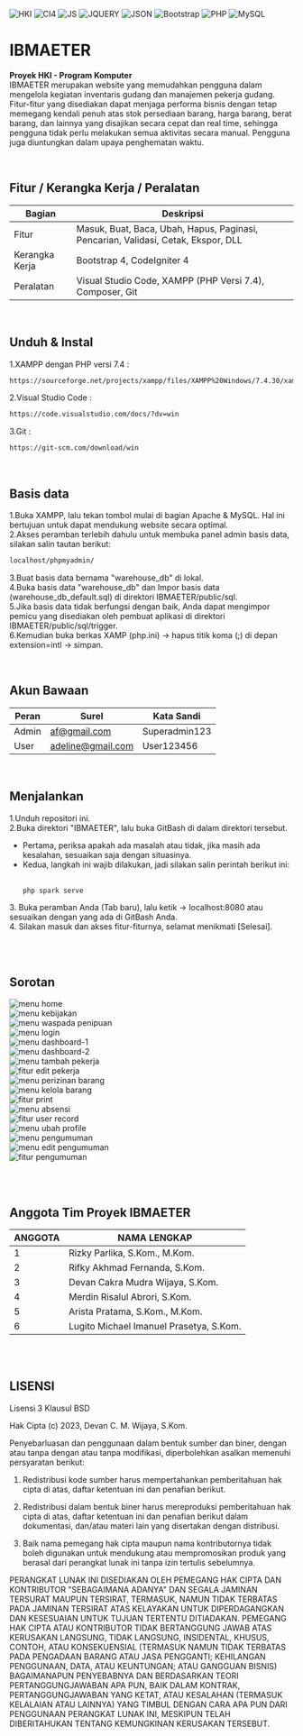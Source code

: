 ![HKI](https://img.shields.io/badge/Project-HKI-blue?logo=github&color=%23F7DF1E)
![CI4](https://img.shields.io/badge/-Codeigniter4-darkblue?style=flat&logo=Codeigniter)
![JS](https://img.shields.io/badge/Javascript-brown.svg?&style=flat&logo=javascript&logoColor=%23F7DF1E)
![JQUERY](https://img.shields.io/badge/JQuery-%23323330.svg?&style=flat&logo=jquery&logoColor=%23F7DF1E&color=FF3366)
![JSON](https://img.shields.io/badge/JSON-%23323330.svg?&style=flat&logo=json&logoColor=%23F7DF1E&color=9900FF)
![Bootstrap](https://img.shields.io/badge/-Bootstrap-purple.svg?&logo=bootstrap&logoColor=white)
![PHP](https://img.shields.io/badge/-PHP-darkgreen.svg?&logo=PHP&logoColor=white)
![MySQL](https://img.shields.io/badge/-MySQL-darkcyan.svg?style=flat&logo=mysql&logoColor=white)

# IBMAETER
<strong>Proyek HKI - Program Komputer</strong><br>
IBMAETER merupakan website yang memudahkan pengguna dalam mengelola kegiatan inventaris gudang dan manajemen pekerja gudang. Fitur-fitur yang disediakan dapat menjaga performa bisnis dengan tetap memegang kendali penuh atas stok persediaan barang, harga barang, berat barang, dan lainnya yang disajikan secara cepat dan real time, sehingga pengguna tidak perlu melakukan semua aktivitas secara manual. Pengguna juga diuntungkan dalam upaya penghematan waktu.

<br>

## Fitur / Kerangka Kerja / Peralatan
| Bagian | Deskripsi |
| --- | --- |
| Fitur | Masuk, Buat, Baca, Ubah, Hapus, Paginasi, Pencarian, Validasi, Cetak, Ekspor, DLL |
| Kerangka Kerja | Bootstrap 4, CodeIgniter 4 |
| Peralatan | Visual Studio Code, XAMPP (PHP Versi 7.4), Composer, Git |

<br>

## Unduh & Instal
1.XAMPP dengan PHP versi 7.4 :
```bash
https://sourceforge.net/projects/xampp/files/XAMPP%20Windows/7.4.30/xampp-windows-x64-7.4.30-1-VC15-installer.exe/download
```
2.Visual Studio Code :
```bash
https://code.visualstudio.com/docs/?dv=win
```
3.Git :
```bash
https://git-scm.com/download/win
```

<br>

## Basis data
1.Buka XAMPP, lalu tekan tombol mulai di bagian Apache & MySQL. Hal ini bertujuan untuk dapat mendukung website secara optimal.<br>
2.Akses peramban terlebih dahulu untuk membuka panel admin basis data, silakan salin tautan berikut:
```bash
localhost/phpmyadmin/
```
3.Buat basis data bernama "warehouse_db" di lokal.<br>
4.Buka basis data "warehouse_db" dan Impor basis data (warehouse_db_default.sql) di direktori IBMAETER/public/sql.<br>
5.Jika basis data tidak berfungsi dengan baik, Anda dapat mengimpor pemicu yang disediakan oleh pembuat aplikasi di direktori IBMAETER/public/sql/trigger.<br>
6.Kemudian buka berkas XAMP (php.ini) -> hapus titik koma (;) di depan extension=intl -> simpan.

<br>

## Akun Bawaan
| Peran | Surel | Kata Sandi |
| --- | --- | --- |
| Admin | af@gmail.com | Superadmin123 |
| User | adeline@gmail.com | User123456 |

<br>

## Menjalankan
1.Unduh repositori ini.<br>
2.Buka direktori "IBMAETER", lalu buka GitBash di dalam direktori tersebut.
<ul>
<li>Pertama, periksa apakah ada masalah atau tidak, jika masih ada kesalahan, sesuaikan saja dengan situasinya.</li>
<li>Kedua, langkah ini wajib dilakukan, jadi silakan salin perintah berikut ini:</li><br>

````bash
php spark serve
````
</ul>
3. Buka peramban Anda (Tab baru), lalu ketik -> localhost:8080 atau sesuaikan dengan yang ada di GitBash Anda.<br>
4. Silakan masuk dan akses fitur-fiturnya, selamat menikmati [Selesai].

<br><br>

## Sorotan
<img alt="menu home" src="https://github.com/devancakra/IBMAETER/assets/54527592/b5e21391-03bd-4383-ad51-ff568195b6eb"><br>
<img alt="menu kebijakan" src="https://github.com/devancakra/IBMAETER/assets/54527592/1f153c11-9bec-4410-8299-3482c6b76bf0"><br>
<img alt="menu waspada penipuan" src="https://github.com/devancakra/IBMAETER/assets/54527592/139ddd95-5e66-4ce5-90df-1836e569611c"><br>
<img alt="menu login" src="https://github.com/devancakra/IBMAETER/assets/54527592/7f4c8e7c-1680-44c0-bdcc-e8053563ed74"><br>
<img alt="menu dashboard-1" src="https://github.com/devancakra/IBMAETER/assets/54527592/505474f2-0470-48fa-96c3-9d688d6cef49"><br>
<img alt="menu dashboard-2" src="https://github.com/devancakra/IBMAETER/assets/54527592/c0a7f6cb-e2b1-4df0-af52-cf6bd7dcbc82"><br>
<img alt="menu tambah pekerja" src="https://github.com/devancakra/IBMAETER/assets/54527592/82002203-22e1-4e60-9e1b-1f0e3851a77f"><br>
<img alt="fitur edit pekerja" src="https://github.com/devancakra/IBMAETER/assets/54527592/631cd95a-417d-4753-9e3c-a5f70bc54bf8"><br>
<img alt="menu perizinan barang" src="https://github.com/devancakra/IBMAETER/assets/54527592/d2dcff65-b527-48fa-93d1-e4ad4cbbdaa7"><br>
<img alt="menu kelola barang" src="https://github.com/devancakra/IBMAETER/assets/54527592/48e56a4f-394a-46b3-ae9e-94e508f48366"><br>
<img alt="fitur print" src="https://github.com/devancakra/IBMAETER/assets/54527592/c8f4e484-fc07-43c2-80b2-60fc0091d326"><br>
<img alt="menu absensi" src="https://github.com/devancakra/IBMAETER/assets/54527592/541eeab4-2c09-46ed-bb1c-ee4567947007"><br>
<img alt="fitur user record" src="https://github.com/devancakra/IBMAETER/assets/54527592/dba734b5-9f92-43bb-9624-3e1bb54a450c"><br>
<img alt="menu ubah profile" src="https://github.com/devancakra/IBMAETER/assets/54527592/2bcd0723-6088-448c-b729-b79c20e5fee2"><br>
<img alt="menu pengumuman" src="https://github.com/devancakra/IBMAETER/assets/54527592/22b011c9-8bf2-479a-bd71-d7ff9f172457"><br>
<img alt="menu edit pengumuman" src="https://github.com/devancakra/IBMAETER/assets/54527592/e0c5762f-0645-419b-a1b9-893e2da9de35"><br>
<img alt="fitur pengumuman" src="https://github.com/devancakra/IBMAETER/assets/54527592/89a0b96b-b4b7-44d7-af30-d02346e6c764">

<br><br>

## Anggota Tim Proyek IBMAETER
| ANGGOTA | NAMA LENGKAP |
| --- | --- |
| 1 | Rizky Parlika, S.Kom., M.Kom. |
| 2 | Rifky Akhmad Fernanda, S.Kom. |
| 3 | Devan Cakra Mudra Wijaya, S.Kom. |
| 4 | Merdin Risalul Abrori, S.Kom. |
| 5 | Arista Pratama, S.Kom., M.Kom. |
| 6 | Lugito Michael Imanuel Prasetya, S.Kom. |

<br><br>

## LISENSI
Lisensi 3 Klausul BSD

Hak Cipta (c) 2023, Devan C. M. Wijaya, S.Kom.

Penyebarluasan dan penggunaan dalam bentuk sumber dan biner, dengan atau tanpa dengan atau tanpa modifikasi, diperbolehkan asalkan memenuhi persyaratan berikut:

1. Redistribusi kode sumber harus mempertahankan pemberitahuan hak cipta di atas, daftar ketentuan ini dan penafian berikut.

2. Redistribusi dalam bentuk biner harus mereproduksi pemberitahuan hak cipta di atas, daftar ketentuan ini dan penafian berikut dalam dokumentasi, dan/atau materi lain yang disertakan dengan distribusi.

3. Baik nama pemegang hak cipta maupun nama kontributornya tidak boleh digunakan untuk mendukung atau mempromosikan produk yang berasal dari perangkat lunak ini tanpa izin tertulis sebelumnya.

PERANGKAT LUNAK INI DISEDIAKAN OLEH PEMEGANG HAK CIPTA DAN KONTRIBUTOR "SEBAGAIMANA ADANYA" DAN SEGALA JAMINAN TERSURAT MAUPUN TERSIRAT, TERMASUK, NAMUN TIDAK TERBATAS PADA JAMINAN TERSIRAT ATAS KELAYAKAN UNTUK DIPERDAGANGKAN DAN KESESUAIAN UNTUK TUJUAN TERTENTU DITIADAKAN. PEMEGANG HAK CIPTA ATAU KONTRIBUTOR TIDAK BERTANGGUNG JAWAB ATAS KERUSAKAN LANGSUNG, TIDAK LANGSUNG, INSIDENTAL, KHUSUS, CONTOH, ATAU KONSEKUENSIAL (TERMASUK NAMUN TIDAK TERBATAS PADA PENGADAAN BARANG ATAU JASA PENGGANTI; KEHILANGAN PENGGUNAAN, DATA, ATAU KEUNTUNGAN; ATAU GANGGUAN BISNIS) BAGAIMANAPUN PENYEBABNYA DAN BERDASARKAN TEORI PERTANGGUNGJAWABAN APA PUN, BAIK DALAM KONTRAK, PERTANGGUNGJAWABAN YANG KETAT, ATAU KESALAHAN (TERMASUK KELALAIAN ATAU LAINNYA) YANG TIMBUL DENGAN CARA APA PUN DARI PENGGUNAAN PERANGKAT LUNAK INI, MESKIPUN TELAH DIBERITAHUKAN TENTANG KEMUNGKINAN KERUSAKAN TERSEBUT.
